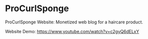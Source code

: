# ProCurlSponge
ProCurlSponge Website: Monetized web blog for a haircare product.

Website Demo: https://www.youtube.com/watch?v=c2gyQ6dELxY
